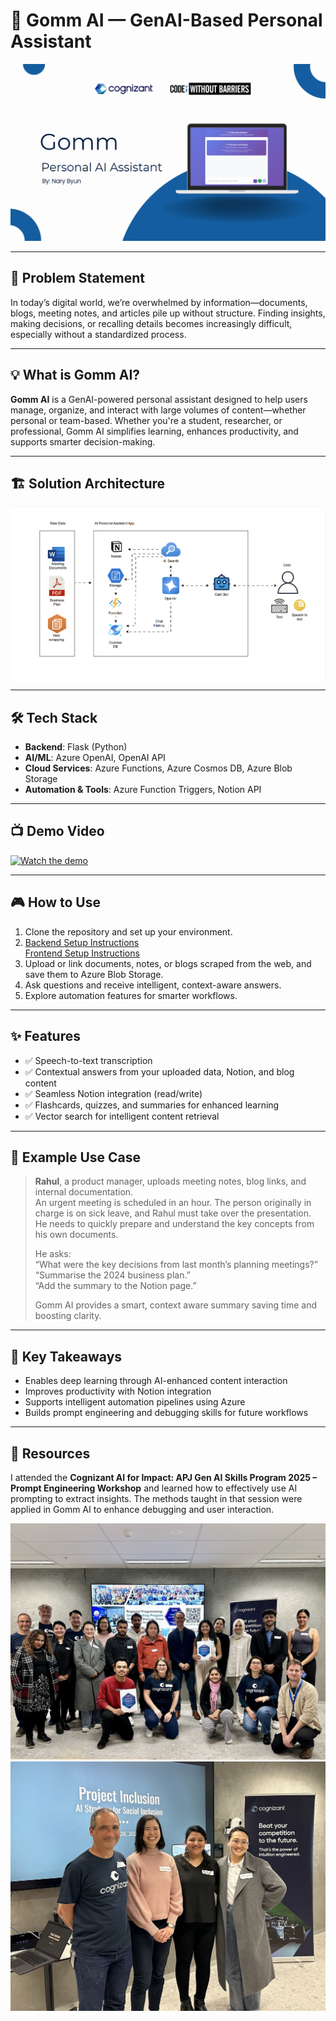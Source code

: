 # 🧠 Gomm AI — GenAI-Based Personal Assistant

![App Preview](https://github.com/NAry-Byun/CWB_Hackathon-2025/blob/main/frontend/src/imag/Screenshot%202025-06-06%20193929.png?raw=true)

---

## 🔧 Problem Statement

In today’s digital world, we’re overwhelmed by information—documents, blogs, meeting notes, and articles pile up without structure. Finding insights, making decisions, or recalling details becomes increasingly difficult, especially without a standardized process.

---

## 💡 What is Gomm AI?

**Gomm AI** is a GenAI-powered personal assistant designed to help users manage, organize, and interact with large volumes of content—whether personal or team-based. Whether you're a student, researcher, or professional, Gomm AI simplifies learning, enhances productivity, and supports smarter decision-making.

---

## 🏗️ Solution Architecture

<img src="https://github.com/NAry-Byun/CWB_Hackathon-2025/blob/main/frontend/src/imag/AI%20Personal%20Assistant%20App.gif?raw=true" alt="Architecture Diagram" width="900"/>

---

## 🛠️ Tech Stack

- **Backend**: Flask (Python)
- **AI/ML**: Azure OpenAI, OpenAI API
- **Cloud Services**: Azure Functions, Azure Cosmos DB, Azure Blob Storage
- **Automation & Tools**: Azure Function Triggers, Notion API

---

## 📺 Demo Video

[![Watch the demo](https://img.youtube.com/vi/NqOpKgq7Iak/0.jpg)](https://youtu.be/NqOpKgq7Iak)



---

## 🎮 How to Use

1. Clone the repository and set up your environment.
2. [Backend Setup Instructions](https://github.com/NAry-Byun/CWB_Hackathon-2025/blob/main/backend/readme.md)  
   [Frontend Setup Instructions](https://github.com/NAry-Byun/CWB_Hackathon-2025/blob/main/frontend/readme.md)
3. Upload or link documents, notes, or blogs scraped from the web, and save them to Azure Blob Storage.
4. Ask questions and receive intelligent, context-aware answers.
5. Explore automation features for smarter workflows.

---

## ✨ Features

- ✅ Speech-to-text transcription  
- ✅ Contextual answers from your uploaded data, Notion, and blog content  
- ✅ Seamless Notion integration (read/write)  
- ✅ Flashcards, quizzes, and summaries for enhanced learning  
- ✅ Vector search for intelligent content retrieval

---

## 📘 Example Use Case

> **Rahul**, a product manager, uploads meeting notes, blog links, and internal documentation.  
> An urgent meeting is scheduled in an hour. The person originally in charge is on sick leave, and Rahul must take over the presentation.  
> He needs to quickly prepare and understand the key concepts from his own documents.  <div> 
> He asks:  
> “What were the key decisions from last month’s planning meetings?”  
> “Summarise the 2024 business plan.”  
> “Add the summary to the Notion page.”  
>  </div>
> Gomm AI provides a smart, context aware summary saving time and boosting clarity.


---

## 📌 Key Takeaways

- Enables deep learning through AI-enhanced content interaction  
- Improves productivity with Notion integration  
- Supports intelligent automation pipelines using Azure
- Builds prompt engineering and debugging skills for future workflows

---

## 📁 Resources

I attended the **Cognizant AI for Impact: APJ Gen AI Skills Program 2025 – Prompt Engineering Workshop** and learned how to effectively use AI prompting to extract insights. The methods taught in that session were applied in Gomm AI to enhance debugging and user interaction.

![Workshop 1](https://github.com/NAry-Byun/CWB_Hackathon-2025/blob/main/frontend/src/imag/workshop1.jpg?raw=true)  
![Workshop 2](https://github.com/NAry-Byun/CWB_Hackathon-2025/blob/main/frontend/src/imag/workshop2.jpg?raw=true)
